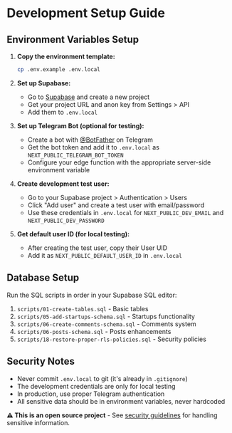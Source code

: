 # Development Setup Guide

## Environment Variables Setup

1. **Copy the environment template:**
   ```bash
   cp .env.example .env.local
   ```

2. **Set up Supabase:**
   - Go to [Supabase](https://supabase.com) and create a new project
   - Get your project URL and anon key from Settings > API
   - Add them to `.env.local`

3. **Set up Telegram Bot (optional for testing):**
   - Create a bot with [@BotFather](https://t.me/botfather) on Telegram
   - Get the bot token and add it to `.env.local` as `NEXT_PUBLIC_TELEGRAM_BOT_TOKEN`
   - Configure your edge function with the appropriate server-side environment variable

4. **Create development test user:**
   - Go to your Supabase project > Authentication > Users
   - Click "Add user" and create a test user with email/password
   - Use these credentials in `.env.local` for `NEXT_PUBLIC_DEV_EMAIL` and `NEXT_PUBLIC_DEV_PASSWORD`

5. **Get default user ID (for local testing):**
   - After creating the test user, copy their User UID
   - Add it as `NEXT_PUBLIC_DEFAULT_USER_ID` in `.env.local`

## Database Setup

Run the SQL scripts in order in your Supabase SQL editor:

1. `scripts/01-create-tables.sql` - Basic tables
2. `scripts/05-add-startups-schema.sql` - Startups functionality
3. `scripts/06-create-comments-schema.sql` - Comments system
4. `scripts/06-posts-schema.sql` - Posts enhancements
5. `scripts/18-restore-proper-rls-policies.sql` - Security policies

## Security Notes

- Never commit `.env.local` to git (it's already in `.gitignore`)
- The development credentials are only for local testing
- In production, use proper Telegram authentication
- All sensitive data should be in environment variables, never hardcoded

**⚠️ This is an open source project** - See [security guidelines](../.github/copilot-instructions.md#critical-security-guidelines---open-source-project) for handling sensitive information.
